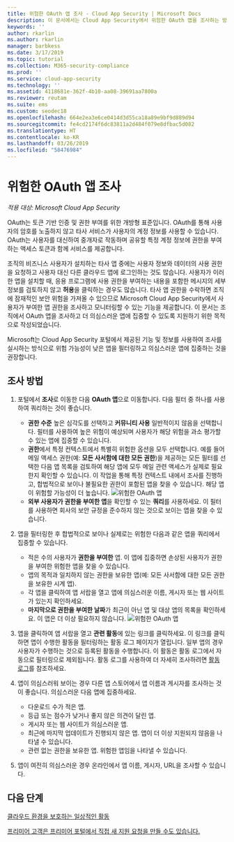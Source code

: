 ```yaml
---
title: 위험한 OAuth 앱 조사 - Cloud App Security | Microsoft Docs
description: 이 문서에서는 Cloud App Security에서 위험한 OAuth 앱을 조사하는 방법을 설명합니다.
keywords: ''
author: rkarlin
ms.author: rkarlin
manager: barbkess
ms.date: 3/17/2019
ms.topic: tutorial
ms.collection: M365-security-compliance
ms.prod: ''
ms.service: cloud-app-security
ms.technology: ''
ms.assetid: 4118681e-362f-4b10-aa08-39691aa7800a
ms.reviewer: reutam
ms.suite: ems
ms.custom: seodec18
ms.openlocfilehash: 664e2ea3e6ce0414d3d55ca18a89e9bf9d889d94
ms.sourcegitcommit: fe4cd2174f6dc83811a2d484f079e8dfbac5d082
ms.translationtype: HT
ms.contentlocale: ko-KR
ms.lasthandoff: 03/26/2019
ms.locfileid: "58476984"
---
```

# <a name="investigate-risky-oauth-apps"></a>위험한 OAuth 앱 조사

*적용 대상: Microsoft Cloud App Security*

OAuth는 토큰 기반 인증 및 권한 부여를 위한 개방형 표준입니다. OAuth를 통해 사용자의 암호를 노출하지 않고 타사 서비스가 사용자의 계정 정보를 사용할 수 있습니다. OAuth는 사용자를 대신하여 중개자로 작동하며 공유할 특정 계정 정보에 권한을 부여하는 액세스 토큰과 함께 서비스를 제공합니다.

조직의 비즈니스 사용자가 설치하는 타사 앱 중에는 사용자 정보와 데이터의 사용 권한을 요청하고 사용자 대신 다른 클라우드 앱에 로그인하는 것도 많습니다. 사용자가 이러한 앱을 설치할 때, 응용 프로그램에 사용 권한을 부여하는 내용을 포함한 메시지의 세부 정보를 검토하지 않고 **허용**을 클릭하는 경우도 많습니다. 타사 앱 권한을 수락하면 조직에 잠재적인 보안 위험을 가져올 수 있으므로 Microsoft Cloud App Security에서 사용자가 부여한 앱 권한을 조사하고 모니터링할 수 있는 기능을 제공합니다. 이 문서는 조직에서 OAuth 앱을 조사하고 더 의심스러운 앱에 집중할 수 있도록 지원하기 위한 목적으로 작성되었습니다. 

Microsoft는 Cloud App Security 포털에서 제공된 기능 및 정보를 사용하여 조사를 실시하는 방식으로 위험 가능성이 낮은 앱을 필터링하고 의심스러운 앱에 집중하는 것을 권장합니다. 

## <a name="how-to-investigate"></a>조사 방법 

1.  포털에서 **조사**로 이동한 다음 **OAuth 앱**으로 이동합니다. 다음 필터 중 하나를 사용하여 쿼리하는 것이 좋습니다. 
    - **권한 수준** 높은 심각도를 선택하고 **커뮤니티 사용** 일반적이지 않음을 선택합니다. 필터를 사용하여 높은 위험이 예상되며 사용자가 해당 위험을 과소 평가할 수 있는 앱에 집중할 수 있습니다. 
    - **권한**에서 특정 컨텍스트에서 특별히 위험한 옵션을 모두 선택합니다. 예를 들어 메일 액세스 권한(예: **모든 사서함에 대한 모든 권한**)을 제공하는 모든 필터를 선택한 다음 앱 목록을 검토하여 해당 앱에 모두 메일 관련 액세스가 실제로 필요한지 확인할 수 있습니다. 이 작업을 통해 특정 컨텍스트 내에서 조사를 진행하고, 합법적으로 보이나 불필요한 권한이 포함된 앱을 찾을 수 있습니다. 해당 앱이 위험할 가능성이 더 높습니다. 
    ![위험한 OAuth 앱](./media/risky-oauth1.png) 
    - **외부 사용자가 권한을 부여한 앱**을 확인할 수 있는 **쿼리**를 사용하세요. 이 필터를 사용하면 회사의 보안 규정을 준수하지 않는 것으로 보이는 앱을 찾을 수 있습니다. 
2.  앱을 필터링한 후 합법적으로 보이나 실제로는 위험한 다음과 같은 앱을 쿼리에서 집중할 수 있습니다. 
    - 적은 수의 사용자가 **권한을 부여한** 앱. 이 앱에 집중하면 손상된 사용자가 권한을 부여한 위험한 앱을 찾을 수 있습니다. 
    - 앱의 목적과 일치하지 않는 권한을 보유한 앱(예: 모든 사서함에 대한 모든 권한을 보유한 시계 앱). 
    - 각 앱을 클릭하여 앱 서랍을 열고 앱에 의심스러운 이름, 게시자 또는 웹 사이트가 있는지 확인하세요.  
    - **마지막으로 권한을 부여한 날짜**가 최근이 아닌 앱 및 대상 앱의 목록을 확인하세요. 이 앱은 더 이상 필요하지 않습니다. 
    ![위험한 OAuth 앱](./media/risky-oauth2.png) 
 
3. 앱을 클릭하여 앱 서랍을 열고 **관련 활동**에 있는 링크를 클릭하세요. 이 링크를 클릭하면 앱이 수행한 활동을 필터링하는 활동 로그 페이지가 열립니다. 일부 앱의 경우 사용자가 수행하는 것으로 등록된 활동을 수행합니다. 이 활동은 활동 로그에서 자동으로 필터링으로 제외됩니다. 활동 로그를 사용하여 더 자세히 조사하려면 [활동 로그](activity-filters.md)를 참조하세요. 
4. 앱이 의심스러워 보이는 경우 다른 앱 스토어에서 앱 이름과 게시자를 조사하는 것이 좋습니다. 의심스러운 다음 앱에 집중하세요. 
    - 다운로드 수가 적은 앱.
    - 등급 또는 점수가 낮거나 좋지 않은 의견이 달린 앱.
    - 게시자 또는 웹 사이트가 의심스러운 앱.
    - 최근에 마지막 업데이트가 진행되지 않은 앱. 앱이 더 이상 지원되지 않음을 나타낼 수 있습니다. 
    - 관련 없는 권한을 보유한 앱. 위험한 앱임을 나타낼 수 있습니다. 
5. 앱이 여전히 의심스러운 경우 온라인에서 앱 이름, 게시자, URL을 조사할 수 있습니다. 


 
## <a name="next-steps"></a>다음 단계
[클라우드 환경을 보호하는 일상적인 활동](daily-activities-to-protect-your-cloud-environment.md) 

[프리미어 고객은 프리미어 포털에서 직접 새 지원 요청을 만들 수도 있습니다.](https://premier.microsoft.com/) 
 
